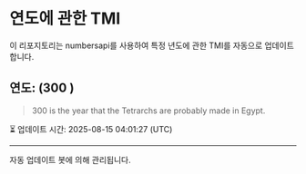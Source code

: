 
# 연도에 관한 TMI

이 리포지토리는 numbersapi를 사용하여 특정 년도에 관한 TMI를 자동으로 업데이트합니다.

## 연도: (300 )
> 300 is the year that the Tetrarchs are probably made in Egypt.

⏳ 업데이트 시간: 2025-08-15 04:01:27 (UTC)

---
자동 업데이트 봇에 의해 관리됩니다.
